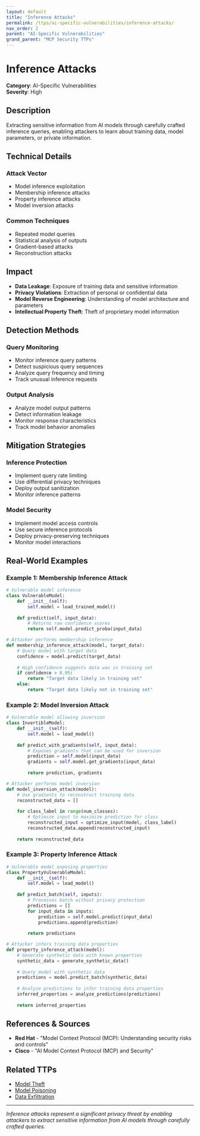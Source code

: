 ```yaml
---
layout: default
title: "Inference Attacks"
permalink: /ttps/ai-specific-vulnerabilities/inference-attacks/
nav_order: 2
parent: "AI-Specific Vulnerabilities"
grand_parent: "MCP Security TTPs"
---
```


# Inference Attacks

**Category**: AI-Specific Vulnerabilities  
**Severity**: High  

## Description

Extracting sensitive information from AI models through carefully crafted inference queries, enabling attackers to learn about training data, model parameters, or private information.

## Technical Details

### Attack Vector
- Model inference exploitation
- Membership inference attacks
- Property inference attacks
- Model inversion attacks

### Common Techniques
- Repeated model queries
- Statistical analysis of outputs
- Gradient-based attacks
- Reconstruction attacks

## Impact

- **Data Leakage**: Exposure of training data and sensitive information
- **Privacy Violations**: Extraction of personal or confidential data
- **Model Reverse Engineering**: Understanding of model architecture and parameters
- **Intellectual Property Theft**: Theft of proprietary model information

## Detection Methods

### Query Monitoring
- Monitor inference query patterns
- Detect suspicious query sequences
- Analyze query frequency and timing
- Track unusual inference requests

### Output Analysis
- Analyze model output patterns
- Detect information leakage
- Monitor response characteristics
- Track model behavior anomalies

## Mitigation Strategies

### Inference Protection
- Implement query rate limiting
- Use differential privacy techniques
- Deploy output sanitization
- Monitor inference patterns

### Model Security
- Implement model access controls
- Use secure inference protocols
- Deploy privacy-preserving techniques
- Monitor model interactions

## Real-World Examples

### Example 1: Membership Inference Attack
```python
# Vulnerable model inference
class VulnerableModel:
    def __init__(self):
        self.model = load_trained_model()
    
    def predict(self, input_data):
        # Returns raw confidence scores
        return self.model.predict_proba(input_data)

# Attacker performs membership inference
def membership_inference_attack(model, target_data):
    # Query model with target data
    confidence = model.predict(target_data)
    
    # High confidence suggests data was in training set
    if confidence > 0.95:
        return "Target data likely in training set"
    else:
        return "Target data likely not in training set"
```

### Example 2: Model Inversion Attack
```python
# Vulnerable model allowing inversion
class InvertibleModel:
    def __init__(self):
        self.model = load_model()
    
    def predict_with_gradients(self, input_data):
        # Exposes gradients that can be used for inversion
        prediction = self.model(input_data)
        gradients = self.model.get_gradients(input_data)
        
        return prediction, gradients

# Attacker performs model inversion
def model_inversion_attack(model):
    # Use gradients to reconstruct training data
    reconstructed_data = []
    
    for class_label in range(num_classes):
        # Optimize input to maximize prediction for class
        reconstructed_input = optimize_input(model, class_label)
        reconstructed_data.append(reconstructed_input)
    
    return reconstructed_data
```

### Example 3: Property Inference Attack
```python
# Vulnerable model exposing properties
class PropertyVulnerableModel:
    def __init__(self):
        self.model = load_model()
    
    def predict_batch(self, inputs):
        # Processes batch without privacy protection
        predictions = []
        for input_data in inputs:
            prediction = self.model.predict(input_data)
            predictions.append(prediction)
        
        return predictions

# Attacker infers training data properties
def property_inference_attack(model):
    # Generate synthetic data with known properties
    synthetic_data = generate_synthetic_data()
    
    # Query model with synthetic data
    predictions = model.predict_batch(synthetic_data)
    
    # Analyze predictions to infer training data properties
    inferred_properties = analyze_predictions(predictions)
    
    return inferred_properties
```

## References & Sources

- **Red Hat** - "Model Context Protocol (MCP): Understanding security risks and controls"
- **Cisco** - "AI Model Context Protocol (MCP) and Security"

## Related TTPs

- [Model Theft](model-theft.md)
- [Model Poisoning](model-poisoning.md)
- [Data Exfiltration](../data-exfiltration/data-exfiltration.md)

---

*Inference attacks represent a significant privacy threat by enabling attackers to extract sensitive information from AI models through carefully crafted queries.*